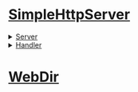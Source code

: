 # [SimpleHttpServer](/simplehttpserver)

<details>
    <summary>
        <a href="/simplehttpserver/server">Server</a>
    </summary>
    <ul>
        <li>
            <a href="/simplehttpserver/server/creating-a-server">Creating A Server</a>
        </li>
        <li>
            <a href="/simplehttpserver/server/accessing-the-server">Accessing The Server</a>
        </li>
        <li>
            <a href="/simplehttpserver/server/adding-pages">Adding Pages</a>
        </li>
        <li>
            <a href="/simplehttpserver/server/multithreaded-server">Multithreaded Server</a>
        </li>
    </ul>
</details>
<details>
    <summary>
        <a href="/simplehttpServer/handler">Handler</a>
    </summary>
    <ul>
        <li>
            <a href="/simplehttpserver/handler/simple-http-exchange">Http Exchange</a>
        <li>
    <ul>
</details>

# [WebDir](/webdir)
    